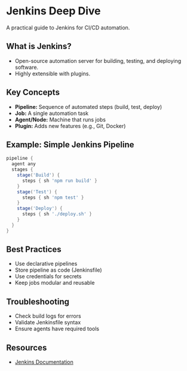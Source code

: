# Jenkins Deep Dive

A practical guide to Jenkins for CI/CD automation.

## What is Jenkins?
- Open-source automation server for building, testing, and deploying software.
- Highly extensible with plugins.

## Key Concepts
- **Pipeline:** Sequence of automated steps (build, test, deploy)
- **Job:** A single automation task
- **Agent/Node:** Machine that runs jobs
- **Plugin:** Adds new features (e.g., Git, Docker)

## Example: Simple Jenkins Pipeline
```groovy
pipeline {
  agent any
  stages {
    stage('Build') {
      steps { sh 'npm run build' }
    }
    stage('Test') {
      steps { sh 'npm test' }
    }
    stage('Deploy') {
      steps { sh './deploy.sh' }
    }
  }
}
```

## Best Practices
- Use declarative pipelines
- Store pipeline as code (Jenkinsfile)
- Use credentials for secrets
- Keep jobs modular and reusable

## Troubleshooting
- Check build logs for errors
- Validate Jenkinsfile syntax
- Ensure agents have required tools

## Resources
- [Jenkins Documentation](https://www.jenkins.io/doc/)